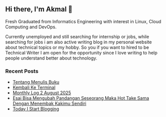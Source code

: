 ## Hi there, I'm Akmal 👋

Fresh Graduated from Informatics Engineering with interest in Linux, Cloud Computing and DevOps.

Currently unemployed and still searching for internship or jobs, while searching for jobs i am also active writing blog in my personal website about technical topics or my hobby. So you if you want to hired to be Technical Writer I am open for the opportunity since I love writing to help people understand better about technology.

### Recent Posts
<!-- BLOG-POST-LIST:START -->
- [Tentang Menulis Buku](https://akmal-maulana.my.id/blog/2025/09/17/Tentang-Menulis-Buku.html)
- [Kembali Ke Terminal](https://akmal-maulana.my.id/blog/2025/09/02/Kembali-ke-Terminal.html)
- [Monthly Log 2 August 2025](https://akmal-maulana.my.id/logs/2025/09/01/Monthly-Log-2-August-2025.html)
- [Esai Bisa Mengubah Pandangan Seseorang Maka Hot Take Sama Dengan Menembak Kakimu Sendiri](https://akmal-maulana.my.id/blog/2025/08/28/Esai-bisa-mengubah-pandangan-seseorang-maka-hot-take-sama-dengan-menembak-kakimu-sendiri.html)
- [Today I Start Blogging](https://akmal-maulana.my.id/blog/2025/08/25/Today-i-start-blogging.html)
<!-- BLOG-POST-LIST:END -->



